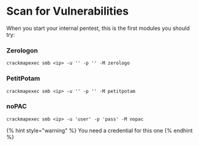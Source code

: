 # Scan for Vulnerabilities



When you start your internal pentest, this is the first modules you should try:

### Zerologon

`crackmapexec smb <ip> -u '' -p '' -M zerologo`

### PetitPotam

`crackmapexec smb <ip> -u '' -p '' -M petitpotam`

### noPAC

`crackmapexec smb <ip> -u 'user' -p 'pass' -M nopac`

{% hint style="warning" %}
You need a credential for this one
{% endhint %}
